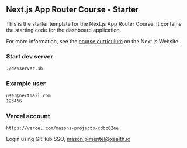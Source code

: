 ## Next.js App Router Course - Starter

This is the starter template for the Next.js App Router Course. It contains the starting code for the dashboard application.

For more information, see the [course curriculum](https://nextjs.org/learn) on the Next.js Website.

### Start dev server

```bash
./devserver.sh
```

### Example user

```bash
user@nextmail.com
123456
```

### Vercel account

`https://vercel.com/masons-projects-cdbc62ee`

Login using GitHub SSO, mason.pimentel@xealth.io